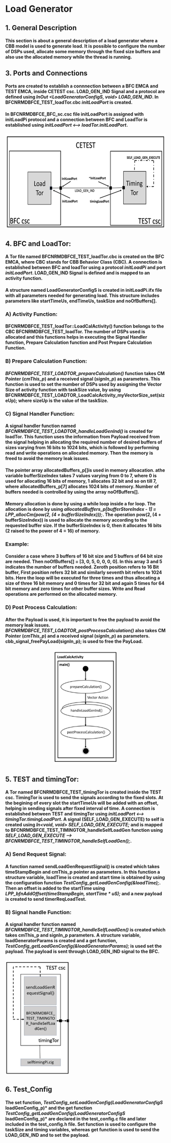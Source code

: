 # Load Generator
## 1. General Description
#### This section is about a general description of a load generator where a CBB model is used to generate load. It is possible to configure the number of DSPs used, allocate some memory through the fixed size buffers and also use the allocated memory while the thread is running.

## 3. Ports and Connections
#### Ports are created to establish a connnection between a BFC EMCA and TEST EMCA, inside CETEST csc. LOAD_GEN_IND Signal and a protocol are defined using *InOut <LoadGeneratorConfigS, void> LOAD_GEN_IND*. In **BFCNRMDBFCE_TEST_loadTor.cbc** *initLoadPort* is created. 

#### In **BFCNRMDBFCE_BFC_sc.csc** file initLoadPort is assigned with initLoadPi protocol and a connection between BFC and LoadTor is established using *initLoadPort <--> loadTor.initLoadPort*.

<img src = "ports_connections.svg" width = "600"  height= "300" />

## 4. BFC and LoadTor:
#### A Tor file named BFCNRMDBFCE_TEST_loadTor.cbc is created on the BFC EMCA, where CBC stands for CBB Behavior Class (CBC). A connection is established between BFC and loadTor using a protocol *initLoadPi* and port *initLoadPort*. LOAD_GEN_IND Signal is defined and is mapped to an activity function.

#### A structure named LoadGeneratorConfigS is created in **initLoadPi.ifx** file with all parameters needed for generating load. This structure includes parameters like startTimeUs, endTimeUs, taskSize and noOfBuffers[].

### A) Activity Function:
#### BFCNRMDBFCE_TEST_loadTor::LoadCalActivity() function belongs to the CBC BFCNRMDBFCE_TEST_loadTor. The number of DSPs used is allocated and this functions helps in executing the Signal Handler function, Prepare Calculation function and Post Prepare Calculation Function.

### B) Prepare Calculation Function:
#### *BFCNRMDBFCE_TEST_LOADTOR_prepareCalculation()* function takes CM Pointer (*cmThis_p*) and a received signal (*signIn_p*) as parameters. This function is used to set the number of DSPs used by assigning the Vector Size of activity function with taskSize value, by using BFCNRMDBFCE_TEST_LOADTOR_LoadCalcActivity_myVectorSize_set(sizeUp); where sizeUp is the value of the taskSize.

### C) Signal Handler Function:
#### A signal handler function named *BFCNRMDBFCE_TEST_LOADTOR_handleLoadGenInd()* is created for loadTor. This function uses the information from Payload received from the signal helping in allocating the required number of desired buffers of sizes varying from 16 bits to 1024 bits, which is followed by performing read and write operations on allocated memory. Then the memory is freed to avoid the memory leak issues.

#### The pointer array allocatedBuffers_p[]is used in memory alloacation. athe variable bufferSizeIndex takes 7 values varying from 0 to 7, where 0 is used for allocating 16 bits of memory, 1 allocates 32 bit and so on till 7, where allocatedBuffers_p[7] allocates 1024 bits of memory. Number of buffers needed is controlled by using the array noOfBuffers[].

#### Memory allocation is done by using a while loop inside a for loop. The allocation is done by using *allocatedBuffers_p[bufferStoreIndex - 1] = LPP_allocCm(pow(2, (4 + bufferSizeIndex)));*. The operation pow(2, (4 + bufferSizeIndex)) is used to allocate the memory according to the requested buffer size. If the bufferSizeIndex is 0, then it allocates 16 bits (2 raised to the power of 4 = 16) of memory.

### Example:
#### Consider a case where 3 buffers of 16 bit size and 5 buffers of 64 bit size are needed. Then noOfBuffers[] = [3, 0, 5, 0, 0, 0, 0]. In this array 3 and 5 indicates the number of buffers needed. Zeroth position refers to 16 Bit buffer, First position refers 32 bit and similarly seventh bit refers to 1024 bits. Here the loop will be executed for three times and thus allocating a size of three 16 bit memory and 0 times for 32 bit and again 5 times for 64 bit memory and zero times for other buffer sizes. Write and Read operations are performed on the allocated memory.

### D) Post Process Calculation:
#### After the Payload is used, it is important to free the payload to avoid the memory leak issues. *BFCNRMDBFCE_TEST_LOADTOR_postProcessCalculation()*  also takes CM Pointer (*cmThis_p*) and a received signal (*signIn_p*) as parameters. cbb_signal_freePayLoad(signIn_p); is used to free the PayLoad.

<p align="center">
  <img src="activity.svg" width = "200"  height= "360" />
</p>

## 5. TEST and timingTor:
#### A Tor named BFCNRMDBFCE_TEST_timingTor is created inside the TEST csc. TimingTor is used to send the signals according to the fixed slots. At the begining of every slot the startTimeUs will be added with an offset, helping in sending signals after fixed interval of time. A connection is established between TEST and timingTor using *initLoadPort <--> timingTor.timingLoadPort*. A signal (SELF_LOAD_GEN_EXECUTE) to self is created using *In<void, void> SELF_LOAD_GEN_EXECUTE;* and is mapped to **BFCNRMDBFCE_TEST_TIMINGTOR_handleSelfLoadGen** function using  *SELF_LOAD_GEN_EXECUTE --> BFCNRMDBFCE_TEST_TIMINGTOR_handleSelfLoadGen();*.

### A) Send Request Signal:
#### A function named sendLoadGenRequestSignal() is created which takes timeStampBegin and cmThis_p pointer as parameters. In this function a structure variable, loadTime is created and start time is obtained by using the configuration function *TestConfig_getLoadGenConfig(&loadTime);*. Then an offset is added to the startTime using *LPP_bfnAddOffset(timeStampBegin, startTime * uS);* and a new payload is created to send timerReqLoadTest. 

### B) Signal handle Function:
#### A signal handler function named *BFCNRMDBFCE_TEST_TIMINGTOR_handleSelfLoadGen()* is created which takes cmThis_p and signIn_p parameters. A structure variable, loadGeneratorParams is created and a get function, *TestConfig_getLoadGenConfig(&loadGeneratorParams);* is used set the payload. The payload is sent through LOAD_GEN_IND signal to the BFC.

<img src = "test_csc.svg" width = "200"  height= "360" />

## 6. Test_Config
#### The set function, *TestConfig_setLoadGenConfig(LoadGeneratorConfigS* loadGenConfig_p)* and the get function *TestConfig_getLoadGenConfig(LoadGeneratorConfigS* loadGenConfig_p)* are declared in the **test_config.c** file and later included in the **test_config.h** file. Set function is used to configure the taskSize and timing variables, whereas get function is used to send the LOAD_GEN_IND and to set the payload.




